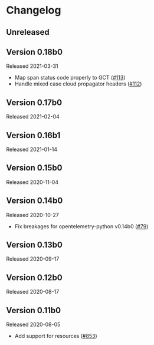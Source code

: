 # Changelog

## Unreleased

## Version 0.18b0

Released 2021-03-31

- Map span status code properly to GCT
  ([#113](https://github.com/GoogleCloudPlatform/opentelemetry-operations-python/pull/113))
- Handle mixed case cloud propagator headers
  ([#112](https://github.com/GoogleCloudPlatform/opentelemetry-operations-python/pull/112))

## Version 0.17b0

Released 2021-02-04

## Version 0.16b1

Released 2021-01-14

## Version 0.15b0

Released 2020-11-04

## Version 0.14b0

Released 2020-10-27

- Fix breakages for opentelemetry-python v0.14b0
  ([#79](https://github.com/GoogleCloudPlatform/opentelemetry-operations-python/pull/79))

## Version 0.13b0

Released 2020-09-17

## Version 0.12b0

Released 2020-08-17

## Version 0.11b0

Released 2020-08-05

- Add support for resources
  ([#853](https://github.com/open-telemetry/opentelemetry-python/pull/853))
